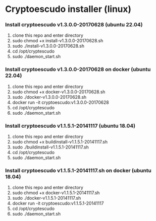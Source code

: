 # Cryptoescudo installer (linux)

### Install cryptoescudo v1.3.0.0-20170628 (ubuntu 22.04)
   
   1. clone this repo and enter directory    
   2. sudo chmod +x install-v1.3.0.0-20170628.sh   
   3. sudo ./install-v1.3.0.0-20170628.sh
   4. cd /opt/cryptescudo
   5. sudo ./daemon_start.sh
   
### Install cryptoescudo v1.3.0.0-20170628 on docker (ubuntu 22.04)
   
   1. clone this repo and enter directory    
   2. sudo chmod +x docker-v1.3.0.0-20170628.sh   
   3. sudo ./docker-v1.3.0.0-20170628.sh
   4. docker run -it cryptoescudo:v1.3.0.0-20170628
   5. cd /opt/cryptescudo
   6. sudo ./daemon_start.sh

### Install cryptoescudo v1.1.5.1-20141117 (ubuntu 18.04)
   
   1. clone this repo and enter directory    
   2. sudo chmod +x buildinstall-v1.1.5.1-20141117.sh   
   3. sudo ./buildinstall-v1.1.5.1-20141117.sh
   4. cd /opt/cryptescudo
   5. sudo ./daemon_start.sh
   
### Install cryptoescudo v1.1.5.1-20141117.sh on docker (ubuntu 18.04)
   
   1. clone this repo and enter directory    
   2. sudo chmod +x docker-v1.1.5.1-20141117.sh   
   3. sudo ./docker-v1.1.5.1-20141117.sh
   4. docker run -it cryptoescudo:v1.1.5.1-20141117
   5. cd /opt/cryptescudo
   6. sudo ./daemon_start.sh



